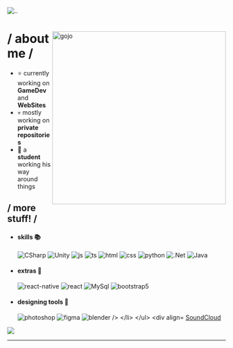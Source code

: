 <img src = "http://ForTheBadge.com/images/badges/built-with-swag.svg" alt = ".." />
<div>

<img align="right" width="400" alt="gojo" src="https://i.pinimg.com/videos/thumbnails/originals/e8/df/c3/e8dfc3dc2e3950ed14e4a9c6fa38d29f.0000000.jpg"/>

<h1> / about me /</h1>
  
- ⭐ currently working on **GameDev** and **WebSites**
- 💀 mostly working on **private repositories**
- 👾 a **student** working his way around things
  
<h2> / more stuff! / </h2>
  
- <h4> skills 📚</h4>
  <img src = "https://img.shields.io/badge/C%23-000000?style=for-the-badge&logo=c-sharp&logoColor=white" alt = "CSharp" />
  <img src = "https://img.shields.io/badge/Unity-000000?style=for-the-badge&logo=unity&logoColor=white" alt = "Unity" />
  <img src = "https://img.shields.io/badge/JavaScript-000000?style=for-the-badge&logo=javascript&logoColor=ffffff" alt = "js" />
  <img src = "https://img.shields.io/badge/TypeScript-000000?style=for-the-badge&logo=typescript&logoColor=white" alt = "ts" />
  <img src = "https://img.shields.io/badge/HTML5-000000?style=for-the-badge&logo=html5&logoColor=white" alt = "html" />
  <img src = "https://img.shields.io/badge/CSS3-000000?style=for-the-badge&logo=css3&logoColor=white" alt = "css" />
  <img src = "https://img.shields.io/badge/Python-000000?style=for-the-badge&logo=python&logoColor=white" alt = "python" />
  <img src = "https://img.shields.io/badge/.NET-000000?style=for-the-badge&logo=.net&logoColor=white" alt = ".Net" />
  <img src = "https://img.shields.io/badge/Java-000000?style=for-the-badge&logo=openjdk&logoColor=white" alt = "Java" />
  
  
- <h4> extras 🌟</h4>
  <img src = "https://img.shields.io/badge/react_native-000000.svg?style=for-the-badge&logo=react&logoColor=ffffff" alt = "react-native" />
  <img src = "https://img.shields.io/badge/React-000000?style=for-the-badge&logo=react&logoColor=ffffff" alt = "react" />
  <img src = "https://img.shields.io/badge/MySQL-00000F?style=for-the-badge&logo=mysql&logoColor=white" alt = "MySql" />
  <img src = "https://img.shields.io/badge/bootstrap-000000.svg?style=for-the-badge&logo=bootstrap&logoColor=white" alt = "bootstrap5" />
  
- <h4> designing tools 🎨</h4>
  <img src = "https://img.shields.io/badge/adobe%20photoshop-000000.svg?style=for-the-badge&logo=adobe%20photoshop&logoColor=white" alt = "photoshop" />
  <img src = "https://img.shields.io/badge/figma-000000.svg?style=for-the-badge&logo=figma&logoColor=white" alt = "figma" />
  <img src = "https://img.shields.io/badge/blender-000000.svg?style=for-the-badge&logo=blender&logoColor=white" alt = "blender />


  
<div align="right">
<a href="https://soundcloud.com/ik1gai">SoundCloud</a>
  </div>
  </div>
  
<img src='https://github-readme-stats.vercel.app/api/top-langs/?username=SingKlayer&layout=pie&title_color=ffffff&icon_color=ffffff&bg_color=000000&text_color=ffffff&hide=Shaderlab,HLSL'/>


------
